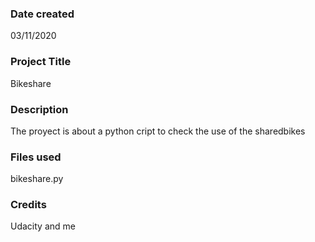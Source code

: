 ### Date created
03/11/2020

### Project Title
Bikeshare

### Description
The proyect is about a python cript to check the use of the sharedbikes

### Files used
bikeshare.py

### Credits
Udacity and me

